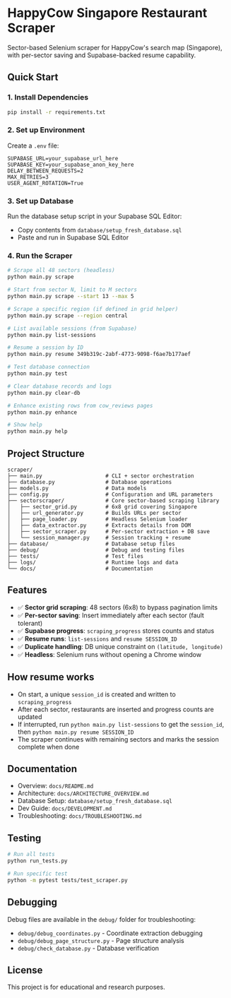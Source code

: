 # HappyCow Singapore Restaurant Scraper

Sector-based Selenium scraper for HappyCow's search map (Singapore), with per-sector saving and Supabase-backed resume capability.

## Quick Start

### 1. Install Dependencies
```bash
pip install -r requirements.txt
```

### 2. Set up Environment
Create a `.env` file:
```env
SUPABASE_URL=your_supabase_url_here
SUPABASE_KEY=your_supabase_anon_key_here
DELAY_BETWEEN_REQUESTS=2
MAX_RETRIES=3
USER_AGENT_ROTATION=True
```

### 3. Set up Database
Run the database setup script in your Supabase SQL Editor:
- Copy contents from `database/setup_fresh_database.sql`
- Paste and run in Supabase SQL Editor

### 4. Run the Scraper
```bash
# Scrape all 48 sectors (headless)
python main.py scrape

# Start from sector N, limit to M sectors
python main.py scrape --start 13 --max 5

# Scrape a specific region (if defined in grid helper)
python main.py scrape --region central

# List available sessions (from Supabase)
python main.py list-sessions

# Resume a session by ID
python main.py resume 349b319c-2abf-4773-9098-f6ae7b177aef

# Test database connection
python main.py test

# Clear database records and logs
python main.py clear-db

# Enhance existing rows from cow_reviews pages
python main.py enhance

# Show help
python main.py help
```

## Project Structure

```
scraper/
├── main.py                    # CLI + sector orchestration
├── database.py                # Database operations
├── models.py                  # Data models
├── config.py                  # Configuration and URL parameters
├── sectorscraper/             # Core sector-based scraping library
│   ├── sector_grid.py         # 6x8 grid covering Singapore
│   ├── url_generator.py       # Builds URLs per sector
│   ├── page_loader.py         # Headless Selenium loader
│   ├── data_extractor.py      # Extracts details from DOM
│   ├── sector_scraper.py      # Per-sector extraction + DB save
│   └── session_manager.py     # Session tracking + resume
├── database/                  # Database setup files
├── debug/                     # Debug and testing files
├── tests/                     # Test files
├── logs/                      # Runtime logs and data
└── docs/                      # Documentation
```

## Features

- ✅ **Sector grid scraping**: 48 sectors (6x8) to bypass pagination limits
- ✅ **Per-sector saving**: Insert immediately after each sector (fault tolerant)
- ✅ **Supabase progress**: `scraping_progress` stores counts and status
- ✅ **Resume runs**: `list-sessions` and `resume SESSION_ID`
- ✅ **Duplicate handling**: DB unique constraint on `(latitude, longitude)`
- ✅ **Headless**: Selenium runs without opening a Chrome window

## How resume works

- On start, a unique `session_id` is created and written to `scraping_progress`
- After each sector, restaurants are inserted and progress counts are updated
- If interrupted, run `python main.py list-sessions` to get the `session_id`, then `python main.py resume SESSION_ID`
- The scraper continues with remaining sectors and marks the session complete when done

## Documentation

- Overview: `docs/README.md`
- Architecture: `docs/ARCHITECTURE_OVERVIEW.md`
- Database Setup: `database/setup_fresh_database.sql`
- Dev Guide: `docs/DEVELOPMENT.md`
- Troubleshooting: `docs/TROUBLESHOOTING.md`

## Testing

```bash
# Run all tests
python run_tests.py

# Run specific test
python -m pytest tests/test_scraper.py
```

## Debugging

Debug files are available in the `debug/` folder for troubleshooting:
- `debug/debug_coordinates.py` - Coordinate extraction debugging
- `debug/debug_page_structure.py` - Page structure analysis
- `debug/check_database.py` - Database verification

## License

This project is for educational and research purposes.